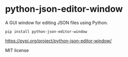 # python-json-editor-window
A GUI window for editing JSON files using Python.

	pip install python-json-editor-window

https://pypi.org/project/python-json-editor-window/

MIT license
